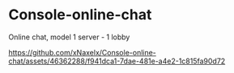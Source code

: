 # Console-online-chat
Online chat, model 1 server - 1 lobby


https://github.com/xNaxelx/Console-online-chat/assets/46362288/f941dca1-7dae-481e-a4e2-1c815fa90d72

